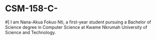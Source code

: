 # CSM-158-C-
#]
I am Nana-Akua Fokuo Nti, a first-year student pursuing a Bachelor of Science degree in Computer Science at Kwame Nkrumah University of Science and Technology.
